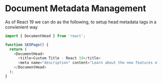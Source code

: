 # Document Metadata Management

As of React 19 we can do as the following, to setup head metadata tags in a convienient way

```js
import { DocumentHead } from 'react';

function SEOPage() {
  return (
    <DocumentHead>
      <title>Custom Title - React 19</title>
      <meta name="description" content="Learn about the new features of React 19." />
    </DocumentHead>
  );
}
```
